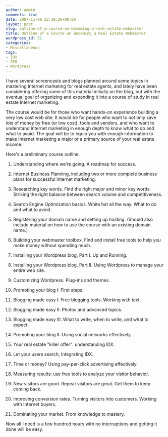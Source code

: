 ```yaml
---
author: admin
comments: true
date: 2007-11-08 22:19:26+00:00
layout: post
slug: outline-of-a-course-on-becoming-a-real-estate-webmaster
title: Outline of a Course on Becoming a Real Estate Webmaster
wordpress_id: 51
categories:
- Miscellaneous
tags:
- IDX
- SEO
- Wordpress
---
```


I have several screencasts and blogs planned around some topics in mastering Internet marketing for real estate agents, and lately have been considering offering some of this material initially on the blog, but with the eventual goal of organizing and expanding it into a course of study in real estate Internet marketing.

The course would be for those who want hands-on experience building a very low cost web site.  It would be for people who want to not only save lots of money by free (or low cost), tools and vendors, and who want to understand Internet marketing in enough depth to know what to do and what to avoid.  The goal will be to equip you with enough information to make Internet marketing a major or a primary source of your real estate income.

Here's a preliminary course outline.



	
  1. Understanding where we're going.  A roadmap for success.

	
  2. Internet Business Planning, including two or more complete business plans for successful Internet marketing.

	
  3. Researching key words.  Find the right major and minor key words.  Striking the right balance between search volume and competitiveness.

	
  4. Search Engine Optimization basics.  White hat all the way.  What to do and what to avoid.

	
  5. Registering your domain name and setting up hosting.  (Should also include material on how to use the course with an existing domain name.)

	
  6. Building your webmaster toolbox.  Find and install free tools to help you make money without spending much.

	
  7. Installing your Wordpress blog, Part I.  Up and Running.

	
  8. Installing your Wordpress blog, Part II.  Using Wordpress to manage your entire web site.

	
  9. Customizing Wordpress.  Plug-ins and themes.

	
  10. Promoting your blog I:  First steps.

	
  11. Blogging made easy I:  Free blogging tools.  Working with text.

	
  12. Blogging made easy II:  Photos and advanced topics.

	
  13. Blogging made easy III:  What to write, when to write, and what to expect.

	
  14. Promoting your blog II:  Using social networks effectively.

	
  15. Your real estate "killer offer":  understanding IDX.

	
  16. Let your users search, Integrating IDX.

	
  17. Time or money?  Using pay-per-click advertising effectively.

	
  18. Measuring results:  use free tools to analyze your visitor behavior.

	
  19. New visitors are good.  Repeat visitors are great.  Get them to keep coming back.

	
  20. Improving conversion rates.  Turning visitors into customers.  Working with Internet buyers.

	
  21. Dominating your market.  From knowledge to mastery.


Now all I need is a few hundred hours with no interruptions and getting it done will be easy.
